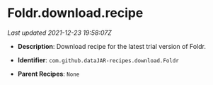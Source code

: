 # Foldr.download.recipe

_Last updated 2021-12-23 19:58:07Z_

- **Description**: Download recipe for the latest trial version of Foldr.

- **Identifier**: `com.github.dataJAR-recipes.download.Foldr`

- **Parent Recipes**: `None`